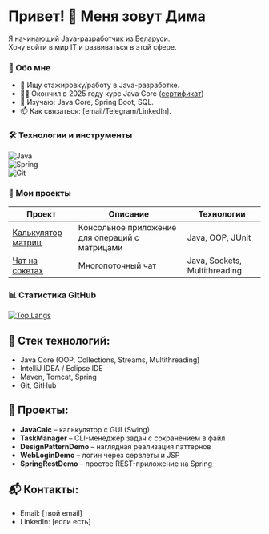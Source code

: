 # Привет! 👋 Меня зовут Дима 

Я начинающий Java-разработчик из Беларуси.  
Хочу войти в мир IT и развиваться в этой сфере.

### 🚀 Обо мне 
- 🔎 Ищу стажировку/работу в Java-разработке.
- 👨‍🎓 Окончил в 2025 году курс Java Core ([сертификат](https://github.com/bnbn2121/Certificates/blob/main/Certificate%20Java%20Core%20IT-Academy.pdf))
- 🌱 Изучаю: Java Core, Spring Boot, SQL.  
- 📫 Как связаться: [email/Telegram/LinkedIn].  

### 🛠️ Технологии и инструменты  
![Java](https://img.shields.io/badge/Java-17%2B-orange?logo=openjdk)  
![Spring](https://img.shields.io/badge/Spring-6.0-blue?logo=spring)  
![Git](https://img.shields.io/badge/Git-F05032?logo=git&logoColor=white)  

### 📂 Мои проекты  
| Проект | Описание | Технологии |  
|--------|----------|------------|  
| [Калькулятор матриц](ссылка) | Консольное приложение для операций с матрицами | Java, OOP, JUnit |  
| [Чат на сокетах](ссылка) | Многопоточный чат | Java, Sockets, Multithreading |  

### 📊 Статистика GitHub  
[![Top Langs](https://github-readme-stats.vercel.app/api/top-langs/?username=bnbn2121&layout=compact&theme=radical)](https://github.com/bnbn2121) 




## 🧰 Стек технологий:
- Java Core (OOP, Collections, Streams, Multithreading)
- IntelliJ IDEA / Eclipse IDE
- Maven, Tomcat, Spring
- Git, GitHub

## 📂 Проекты:
- **JavaCalc** – калькулятор с GUI (Swing)
- **TaskManager** – CLI-менеджер задач с сохранением в файл
- **DesignPatternDemo** – наглядная реализация паттернов
- **WebLoginDemo** – логин через сервлеты и JSP
- **SpringRestDemo** – простое REST-приложение на Spring

## 📬 Контакты:
- Email: [твой email]
- LinkedIn: [если есть]
